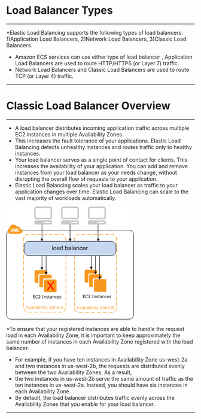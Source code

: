 # Load Balancer Types
---

*Elastic Load Balancing supports the following types of load balancers:
 1)Application Load Balancers, 
 2)Network Load Balancers, 
 3)Classic Load Balancers. 
 
 * Amazon ECS services can use either type of load balancer , Application Load Balancers are used to route HTTP/HTTPS (or Layer 7) traffic. 
 * Network Load Balancers and Classic Load Balancers are used to route TCP (or Layer 4) traffic.

---

# Classic Load Balancer Overview

---
* A load balancer distributes incoming application traffic across multiple EC2 instances in multiple Availability Zones. 
* This increases the fault tolerance of your applications. Elastic Load Balancing detects unhealthy instances and routes traffic only to healthy instances.
* Your load balancer serves as a single point of contact for clients. This increases the availability of your application. You can add and remove instances from your load balancer as your needs change, without disrupting the overall flow of requests to your application.
* Elastic Load Balancing scales your load balancer as traffic to your application changes over time. Elastic Load Balancing can scale to the vast majority of workloads automatically.

![preview](./images/l1.png)

*To ensure that your registered instances are able to handle the request load in each Availability Zone, it is important to keep approximately the same number of instances in each Availability Zone registered with the load balancer.
* For example, if you have ten instances in Availability Zone us-west-2a and two instances in us-west-2b, the requests are distributed evenly between the two Availability Zones. As a result, 
* the two instances in us-west-2b serve the same amount of traffic as the ten instances in us-west-2a. Instead, you should have six instances in each Availability Zone.
* By default, the load balancer distributes traffic evenly across the Availability Zones that you enable for your load balancer.

---

